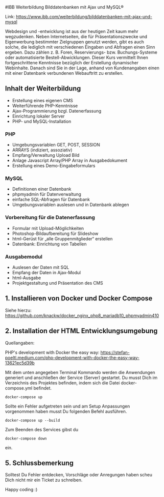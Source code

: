 #IBB Weiterbildung Bilddatenbanken mit Ajax und MySQL®

Link: https://www.ibb.com/weiterbildung/bilddatenbanken-mit-ajax-und-mysql

Webdesign und -entwicklung ist aus der heutigen Zeit kaum mehr wegzudenken. Neben Internetseiten, 
die für Präsentationszwecke und Eigenwerbung bestimmter Zielgruppen genutzt werden, gibt es auch 
solche, die lediglich mit verschiedenen Eingaben und Abfragen einen Sinn ergeben. Dazu zählen 
z. B. Foren, Reservierungs- bzw. Buchungs-Systeme oder automatisierte Bestell-Abwicklungen.
Dieser Kurs vermittelt Ihnen fortgeschrittene Kenntnisse bezüglich der Erstellung dynamischer 
Webinhalte. Danach sind Sie in der Lage, anhand von Kundenangaben einen mit einer Datenbank 
verbundenen Webauftritt zu erstellen.

## Inhalt der Weiterbildung

- Erstellung eines eigenen CMS
- Weiterführende PHP-Kenntnisse
- Ajax-Programmierung bzgl. Datenerfassung
- Einrichtung lokaler Server
- PHP- und MySQL-Installation

### PHP

- Umgebungsvariablen GET, POST, SESSION
- ARRAYS (indiziert, assoziativ)
- Empfang/Verwaltung Upload Bild
- Anlage Javascript Array/PHP Array in Ausgabedokument
- Erstellung eines Demo-Eingabeformulars

### MySQL

- Definitionen einer Datenbank
- phpmyadmin für Datenverwaltung
- einfache SQL-Abfragen für Datenbank
- Umgebungsvariablen auslesen und in Datenbank ablegen

### Vorbereitung für die Datenerfassung

- Formular mit Upload-Möglichkeiten
- Photoshop-Bildaufbereitung für Slideshow
- html-Gerüst für „alle Gruppenmitglieder“ erstellen
- Datenbank: Einrichtung von Tabellen

### Ausgabemodul

- Auslesen der Daten mit SQL
- Empfang der Daten in Ajax-Modul
- html-Ausgabe
- Projektgestaltung und Präsentation des CMS

## 1. Installieren von Docker und Docker Compose

Siehe hierzu: https://github.com/knackw/docker_nginx_php8_mariadb10_phpmyadmin410

## 2. Installation der HTML Entwicklungsumgebung

Quellangaben:

PHP's development with Docker the easy way: https://stefan-poeltl.medium.com/php-development-with-docker-the-easy-way-13621ec5d39b

Mit dem unten angegeben Terminal Kommando werden die Anwendungen generiert 
und anschließen der Service (Server) gestartet. Du musst Dich im Verzeichnis des Projektes befinden, 
indem sich die Datei docker-compose.yml befindet.

`docker-compose up`

Sollte ein Fehler aufgetreten sein und am Setup Anpassungen vorgenommen haben musst Du folgenden Befehl ausführen.

`docker-compose up --build`

Zum Beenden des Services gibst du

`docker-compose down`

ein.

## 5. Schlussbemerkung

Solltest Du Fehler entdecken, Vorschläge oder Anregungen haben scheu Dich nicht mir ein Ticket zu schreiben. 

Happy coding :)





